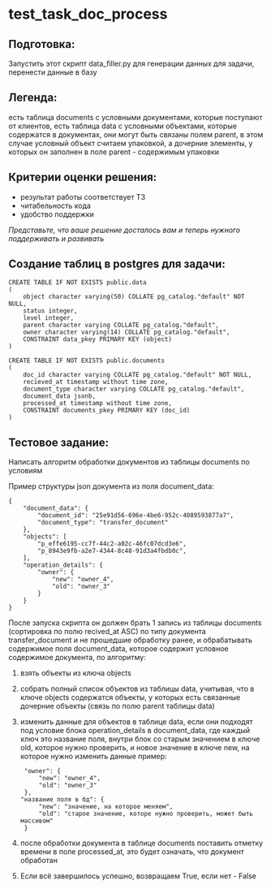 # test_task_doc_process

## Подготовка: 
Запустить этот скрипт data_filler.py для генерации данных для задачи, перенести данные в базу

    
## Легенда: 
есть таблица documents с условными документами, которые поступают от клиентов,
есть таблица data с условными объектами, которые содержатся в документах, они могут быть связаны полем parent, 
в этом случае условный объект считаем упаковкой, а дочерние элементы, 
у которых он заполнен в поле parent - содержимым упаковки

## Критерии оценки решения:
- результат работы соответствует ТЗ
- читабельность кода
- удобство поддержки
  
_Представьте, что ваше решение досталось вам и теперь нужного поддерживать и развивать_

## Создание таблиц в postgres для задачи:
```
CREATE TABLE IF NOT EXISTS public.data
(
    object character varying(50) COLLATE pg_catalog."default" NOT NULL,
    status integer,
    level integer,
    parent character varying COLLATE pg_catalog."default",
    owner character varying(14) COLLATE pg_catalog."default",
    CONSTRAINT data_pkey PRIMARY KEY (object)
)
```
```
CREATE TABLE IF NOT EXISTS public.documents
(
    doc_id character varying COLLATE pg_catalog."default" NOT NULL,
    recieved_at timestamp without time zone,
    document_type character varying COLLATE pg_catalog."default",
    document_data jsonb,
    processed_at timestamp without time zone,
    CONSTRAINT documents_pkey PRIMARY KEY (doc_id)
)
```


## Тестовое задание:
Написать алгоритм обработки документов из таблицы documents по условиям

Пример структуры json документа из поля document_data:
```
{
    "document_data": {
        "document_id": "25e91d56-696e-4be6-952c-4089593877a7",
        "document_type": "transfer_document"
    },
    "objects": [
        "p_effe6195-cc7f-44c2-a02c-46fc07dcd3e6",
        "p_8943e9fb-a2e7-4344-8c48-91d3a4fbdb0c",
    ],
    "operation_details": {
        "owner": {
            "new": "owner_4",
            "old": "owner_3"
        }
    }
}
```

После запуска скрипта он должен брать 1 запись из таблицы documents (сортировка по полю recived_at ASC) по типу документа transfer_document 
и не прошедшие обработку ранее, и обрабатывать содержимое поля document_data, которое содержит условное содержимое документа, по алгоритму: 


1. взять объекты из ключа objects
2. собрать полный список объектов из таблицы data, учитывая, что в ключе objects содержатся объекты, у которых 
   есть связанные дочерние объекты (связь по полю parent таблицы datа)
3. изменить данные для объектов в таблице data, если они подходят под условие блока operation_details в 
   document_data, где каждый ключ это название поля, внутри блок со старым значением в ключе old, которое нужно 
   проверить, и новое значение в ключе new, на которое нужно изменить данные
   пример: 
   ```
    "owner": {
        "new": "owner_4",
        "old": "owner_3"
    },
   "название поля в бд": {
        "new": "значение, на которое меняем",
        "old": "старое значение, которе нужно проверить, может быть массивом"
    }
    ```

5. после обработки документа в таблице documents поставить отметку времени в поле processed_at, это будет означать, что документ обработан
6. Если всё завершилось успешно, возвращаем True, если нет - False
